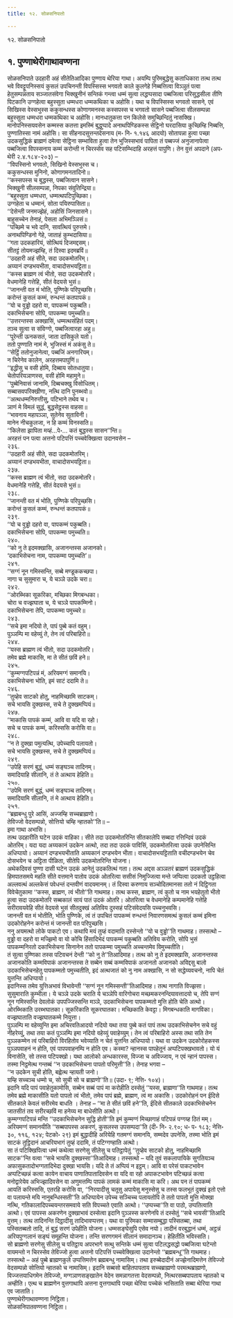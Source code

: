 ```yaml
---
title: १२. सोळसनिपातो

---
```

१२. सोळसनिपातो  


## १. पुण्णाथेरीगाथावण्णना

सोळसनिपाते उदहारी अहं सीतेतिआदिका पुण्णाय थेरिया गाथा। अयम्पि पुरिमबुद्धेसु कताधिकारा तत्थ तत्थ भवे विवट्टूपनिस्सयं कुसलं उपचिनन्ती विपस्सिस्स भगवतो काले कुलगेहे निब्बत्तित्वा विञ्ञुतं पत्वा हेतुसम्पन्नताय सञ्जातसंवेगा भिक्खुनीनं सन्तिकं गन्त्वा धम्मं सुत्वा लद्धप्पसादा पब्बजित्वा परिसुद्धसीला तीणि पिटकानि उग्गहेत्वा बहुस्सुता धम्मधरा धम्मकथिका च अहोसि। यथा च विपस्सिस्स भगवतो सासने, एवं सिखिस्स वेस्सभुस्स ककुसन्धस्स कोणागमनस्स कस्सपस्स च भगवतो सासने पब्बजित्वा सीलसम्पन्ना बहुस्सुता धम्मधरा धम्मकथिका च अहोसि। मानधातुकत्ता पन किलेसे समुच्छिन्दितुं नासक्खि। मानोपनिस्सयवसेन कम्मस्स कतत्ता इमस्मिं बुद्धुप्पादे अनाथपिण्डिकस्स सेट्ठिनो घरदासिया कुच्छिम्हि निब्बत्ति, पुण्णातिस्सा नामं अहोसि। सा सीहनादसुत्तन्तदेसनाय (म॰ नि॰ १.१४६ आदयो) सोतापन्ना हुत्वा पच्छा उदकसुद्धिकं ब्राह्मणं दमेत्वा सेट्ठिना सम्भाविता हुत्वा तेन भुजिस्सभावं पापिता तं पब्बज्जं अनुजानापेत्वा पब्बजित्वा विपस्सनाय कम्मं करोन्ती न चिरस्सेव सह पटिसम्भिदाहि अरहत्तं पापुणि। तेन वुत्तं अपदाने (अप॰ थेरी २.४.१८४-२०३) –  
‘‘विपस्सिनो भगवतो, सिखिनो वेस्सभुस्स च।  
ककुसन्धस्स मुनिनो, कोणागमनतादिनो॥  
‘‘कस्सपस्स च बुद्धस्स, पब्बजित्वान सासने।  
भिक्खुनी सीलसम्पन्ना, निपका संवुतिन्द्रिया॥  
‘‘बहुस्सुता धम्मधरा, धम्मत्थपटिपुच्छिका।  
उग्गहेता च धम्मानं, सोता पयिरुपासिता॥  
‘‘देसेन्ती जनमज्झेहं, अहोसिं जिनसासने।  
बाहुसच्चेन तेनाहं, पेसला अभिमञ्ञिसं॥  
‘‘पच्छिमे च भवे दानि, सावत्थियं पुरुत्तमे।  
अनाथपिण्डिनो गेहे, जाताहं कुम्भदासिया॥  
‘‘गता उदकहारियं, सोत्थियं दिजमद्दसम्।  
सीतट्टं तोयमज्झम्हि, तं दिस्वा इदमब्रविं॥  
‘‘उदहारी अहं सीते, सदा उदकमोतरिम्।  
अय्यानं दण्डभयभीता, वाचादोसभयट्टिता॥  
‘‘कस्स ब्राह्मण त्वं भीतो, सदा उदकमोतरि।  
वेधमानेहि गत्तेहि, सीतं वेदयसे भुसं॥  
‘‘जानन्ती वत मं भोति, पुण्णिके परिपुच्छसि।  
करोन्तं कुसलं कम्मं, रुन्धन्तं कतपापकं॥  
‘‘यो च वुड्ढो दहरो वा, पापकम्मं पकुब्बति।  
दकाभिसेचना सोपि, पापकम्मा पमुच्चति॥  
‘‘उत्तरन्तस्स अक्खासिं, धम्मत्थसंहितं पदम्।  
तञ्च सुत्वा स संविग्गो, पब्बजित्वारहा अहु॥  
‘‘पूरेन्ती ऊनकसतं, जाता दासिकुले यतो।  
ततो पुण्णाति नामं मे, भुजिस्सं मं अकंसु ते॥  
‘‘सेट्ठिं ततोनुजानेत्वा, पब्बजिं अनगारियम्।  
न चिरेनेव कालेन, अरहत्तमपापुणिं॥  
‘‘इद्धीसु च वसी होमि, दिब्बाय सोतधातुया।  
चेतोपरियञाणस्स, वसी होमि महामुने॥  
‘‘पुब्बेनिवासं जानामि, दिब्बचक्खु विसोधितम्।  
सब्बासवपरिक्खीणा, नत्थि दानि पुनब्भवो॥  
‘‘अत्थधम्मनिरुत्तीसु, पटिभाने तथेव च।  
ञाणं मे विमलं सुद्धं, बुद्धसेट्ठस्स वाहसा॥  
‘‘भावनाय महापञ्ञा, सुतेनेव सुताविनी।  
मानेन नीचकुलजा, न हि कम्मं विनस्सति॥  
‘‘किलेसा झापिता मय्हं…पे॰… कतं बुद्धस्स सासन’’न्ति॥  
अरहत्तं पन पत्वा अत्तनो पटिपत्तिं पच्चवेक्खित्वा उदानवसेन –  
२३६.  
‘‘उदहारी अहं सीते, सदा उदकमोतरिम्।  
अय्यानं दण्डभयभीता, वाचादोसभयट्टिता॥  
२३७.  
‘‘कस्स ब्राह्मण त्वं भीतो, सदा उदकमोतरि।  
वेधमानेहि गत्तेहि, सीतं वेदयसे भुसं॥  
२३८.  
‘‘जानन्ती वत मं भोति, पुण्णिके परिपुच्छसि।  
करोन्तं कुसलं कम्मं, रुन्धन्तं कतपापकं॥  
२३९.  
‘‘यो च वुड्ढो दहरो वा, पापकम्मं पकुब्बति।  
दकाभिसेचना सोपि, पापकम्मा पमुच्चति॥  
२४०.  
‘‘को नु ते इदमक्खासि, अजानन्तस्स अजानको।  
‘दकाभिसेचना नाम, पापकम्मा पमुच्चति’॥  
२४१.  
‘‘सग्गं नून गमिस्सन्ति, सब्बे मण्डूककच्छपा।  
नागा च सुसुमारा च, ये चञ्ञे उदके चरा॥  
२४२.  
‘‘ओरब्भिका सूकरिका, मच्छिका मिगबन्धका।  
चोरा च वज्झघाता च, ये चञ्ञे पापकम्मिनो।  
दकाभिसेचना तेपि, पापकम्मा पमुच्चरे॥  
२४३.  
‘‘सचे इमा नदियो ते, पापं पुब्बे कतं वहुम्।  
पुञ्ञम्पि मा वहेय्युं ते, तेन त्वं परिबाहिरो॥  
२४४.  
‘‘यस्स ब्राह्मण त्वं भीतो, सदा उदकमोतरि।  
तमेव ब्रह्मे माकासि, मा ते सीतं छविं हने॥  
२४५.  
‘‘कुम्मग्गपटिपन्नं मं, अरियमग्गं समानयि।  
दकाभिसेचना भोति, इमं साटं ददामि ते॥  
२४६.  
‘‘तुय्हेव साटको होतु, नाहमिच्छामि साटकम्।  
सचे भायसि दुक्खस्स, सचे ते दुक्खमप्पियं॥  
२४७.  
‘‘माकासि पापकं कम्मं, आवि वा यदि वा रहो।  
सचे च पापकं कम्मं, करिस्ससि करोसि वा॥  
२४८.  
‘‘न ते दुक्खा पमुत्यत्थि, उपेच्चापि पलायतो।  
सचे भायसि दुक्खस्स, सचे ते दुक्खमप्पियं॥  
२४९.  
‘‘उपेहि सरणं बुद्धं, धम्मं सङ्घञ्च तादिनम्।  
समादियाहि सीलानि, तं ते अत्थाय हेहिति॥  
२५०.  
‘‘उपेमि सरणं बुद्धं, धम्मं सङ्घञ्च तादिनम्।  
समादियामि सीलानि, तं मे अत्थाय हेहिति॥  
२५१.  
‘‘ब्रह्मबन्धु पुरे आसिं, अज्जम्हि सच्चब्राह्मणो।  
तेविज्जो वेदसम्पन्नो, सोत्तियो चम्हि न्हातको’’ति॥ –  
इमा गाथा अभासि।  
तत्थ उदहारीति घटेन उदकं वाहिका। सीते तदा उदकमोतरिन्ति सीतकालेपि सब्बदा रत्तिन्दिवं उदकं ओतरिम्। यदा यदा अय्यकानं उदकेन अत्थो, तदा तदा उदकं पाविसिं, उदकमोतरित्वा उदकं उपनेसिन्ति अधिप्पायो। अय्यानं दण्डभयभीताति अय्यकानं दण्डभयेन भीता। वाचादोसभयट्टिताति वचीदण्डभयेन चेव दोसभयेन च अट्टिता पीळिता, सीतेपि उदकमोतरिन्ति योजना।  
अथेकदिवसं पुण्णा दासी घटेन उदकं आनेतुं उदकतित्थं गता। तत्थ अद्दस अञ्ञतरं ब्राह्मणं उदकसुद्धिकं हिमपातसमये महति सीते वत्तमाने पातोव उदकं ओतरित्वा ससीसं निमुज्जित्वा मन्ते जप्पित्वा उदकतो उट्ठहित्वा अल्लवत्थं अल्लकेसं पवेधन्तं दन्तवीणं वादयमानम्। तं दिस्वा करुणाय सञ्चोदितमानसा ततो नं दिट्ठिगता विवेचेतुकामा ‘‘कस्स, ब्राह्मण, त्वं भीतो’’ति गाथमाह। तत्थ कस्स, ब्राह्मण, त्वं कुतो च नाम भयहेतुतो भीतो हुत्वा सदा उदकमोतरि सब्बकालं सायं पातं उदकं ओतरि। ओतरित्वा च वेधमानेहि कम्पमानेहि गत्तेहि सरीरावयवेहि सीतं वेदयसे भुसं सीतदुक्खं अतिविय दुस्सहं पटिसंवेदयसि पच्चनुभवसि।  
जानन्ती वत मं भोतीति, भोति पुण्णिके, त्वं तं उपचितं पापकम्मं रुन्धन्तं निवारणसमत्थं कुसलं कम्मं इमिना उदकोरोहनेन करोन्तं मं जानन्ती वत परिपुच्छसि।  
ननु अयमत्थो लोके पाकटो एव। कथापि मयं तुय्हं वदामाति दस्सेन्तो ‘‘यो च वुड्ढो’’ति गाथमाह। तस्सत्थो – वुड्ढो वा दहरो वा मज्झिमो वा यो कोचि हिंसादिभेदं पापकम्मं पकुब्बति अतिविय करोति, सोपि भुसं पापकम्मनिरतो दकाभिसेचना सिनानेन ततो पापकम्मा पमुच्चति अच्चन्तमेव विमुच्चतीति।  
तं सुत्वा पुण्णिका तस्स पटिवचनं देन्ती ‘‘को नु ते’’तिआदिमाह। तत्थ को नु ते इदमक्खासि, अजानन्तस्स अजानकोति कम्मविपाकं अजानन्तस्स ते सब्बेन सब्बं कम्मविपाकं अजानतो अजानको अविद्दसु बालो उदकाभिसेचनहेतु पापकम्मतो पमुच्चतीति, इदं अत्थजातं को नु नाम अक्खासि, न सो सद्धेय्यवचनो, नापि चेतं युत्तन्ति अधिप्पायो।  
इदानिस्स तमेव युत्तिअभावं विभावेन्ती ‘‘सग्गं नून गमिस्सन्ती’’तिआदिमाह। तत्थ नागाति विज्झसा। सुसुमाराति कुम्भीला। ये चञ्ञे उदके चराति ये चञ्ञेपि वारिगोचरा मच्छमकरनन्दियावत्तादयो च, तेपि सग्गं नून गमिस्सन्ति देवलोकं उपपज्जिस्सन्ति मञ्ञे, उदकाभिसेचना पापकम्मतो मुत्ति होति चेति अत्थो।  
ओरब्भिकाति उरब्भघातका। सूकरिकाति सूकरघातका। मच्छिकाति केवट्टा। मिगबन्धकाति मागविका। वज्झघाताति वज्झघातकम्मे नियुत्ता।  
पुञ्ञम्पि मा वहेय्युन्ति इमा अचिरवतिआदयो नदियो यथा तया पुब्बे कतं पापं तत्थ उदकाभिसेचनेन सचे वहुं नीहरेय्युं, तथा तया कतं पुञ्ञम्पि इमा नदियो वहेय्युं पवाहेय्युम्। तेन त्वं परिबाहिरो अस्स तथा सति तेन पुञ्ञकम्मेन त्वं परिबाहिरो विरहितोव भवेय्याति न चेतं युत्तन्ति अधिप्पायो। यथा वा उदकेन उदकोरोहकस्स पुञ्ञपवाहनं न होति, एवं पापपवाहनम्पि न होति एव। कस्मा? न्हानस्स पापहेतूनं अप्पटिपक्खभावतो। यो यं विनासेति, सो तस्स पटिपक्खो। यथा आलोको अन्धकारस्स, विज्जा च अविज्जाय, न एवं न्हानं पापस्स। तस्मा निट्ठमेत्थ गन्तब्बं ‘‘न उदकाभिसेचना पापतो परिमुत्ती’’ति। तेनाह भगवा –  
‘‘न उदकेन सुची होति, बह्वेत्थ न्हायती जनो।  
यम्हि सच्चञ्च धम्मो च, सो सुची सो च ब्राह्मणो’’ति॥ (उदा॰ ९; नेत्ति॰ १०४)।  
इदानि यदि पापं पवाहेतुकामोसि, सब्बेन सब्बं पापं मा करोहीति दस्सेतुं ‘‘यस्स, ब्राह्मणा’’ति गाथमाह। तत्थ तमेव ब्रह्मे माकासीति यतो पापतो त्वं भीतो, तमेव पापं ब्रह्मे, ब्राह्मण, त्वं मा अकासि। उदकोरोहनं पन ईदिसे सीतकाले केवलं सरीरमेव बाधति । तेनाह – ‘‘मा ते सीतं छविं हने’’ति, ईदिसे सीतकाले उदकाभिसेचनेन जातसीतं तव सरीरच्छविं मा हनेय्य मा बाधेसीति अत्थो।  
कुम्मग्गपटिपन्नं मन्ति ‘‘उदकाभिसेचनेन सुद्धि होती’’ति इमं कुम्मग्गं मिच्छागाहं पटिपन्नं पग्गय्ह ठितं मम्। अरियमग्गं समानयीति ‘‘सब्बपापस्स अकरणं, कुसलस्स उपसम्पदा’’ति (दी॰ नि॰ २.९०; ध॰ प॰ १८३; नेत्ति॰ ३०, ११६, १२४; पेटको॰ २९) इमं बुद्धादीहि अरियेहि गतमग्गं समानयि, सम्मदेव उपनेसि, तस्मा भोति इमं साटकं तुट्ठिदानं आचरियभागं तुय्हं ददामि, तं पटिग्गण्हाति अत्थो।  
सा तं पटिक्खिपित्वा धम्मं कथेत्वा सरणेसु सीलेसु च पतिट्ठापेतुं ‘‘तुय्हेव साटको होतु, नाहमिच्छामि साटक’’न्ति वत्वा ‘‘सचे भायसि दुक्खस्सा’’तिआदिमाह। तस्सत्थो – यदि तुवं सकलापायिके सुगतियञ्च अफासुकतादोभग्गतादिभेदा दुक्खा भायसि। यदि ते तं अप्पियं न इट्ठम्। आवि वा परेसं पाकटभावेन अप्पटिच्छन्नं कत्वा कायेन वाचाय पाणातिपातादिवसेन वा यदि वा रहो अपाकटभावेन पटिच्छन्नं कत्वा मनोद्वारेयेव अभिज्झादिवसेन वा अणुमत्तम्पि पापकं लामकं कम्मं माकासि मा करि। अथ पन तं पापकम्मं आयतिं करिस्ससि, एतरहि करोसि वा, ‘‘निरयादीसु चतूसु अपायेसु मनुस्सेसु च तस्स फलभूतं दुक्खं इतो एत्तो वा पलायन्ते मयि नानुबन्धिस्सती’’ति अधिप्पायेन उपेच्च सञ्चिच्च पलायतोपि ते ततो पापतो मुत्ति मोक्खा नत्थि, गतिकालादिपच्चयन्तरसमवाये सति विपच्चते एवाति अत्थो। ‘‘उप्पच्चा’’ति वा पाठो, उप्पतित्वाति अत्थो। एवं पापस्स अकरणेन दुक्खाभावं दस्सेत्वा इदानि पुञ्ञस्स करणेनपि तं दस्सेतुं ‘‘सचे भायसी’’तिआदि वुत्तम्। तत्थ तादिनन्ति दिट्ठादीसु तादिभावप्पत्तम्। यथा वा पुरिमका सम्मासम्बुद्धा पस्सितब्बा, तथा पस्सितब्बतो तादि, तं बुद्धं सरणं उपेहीति योजना। धम्मसङ्घेसुपि एसेव नयो। तादीनं वरबुद्धानं धम्मं, अट्ठन्नं अरियपुग्गलानं सङ्घं समूहन्ति योजना। तन्ति सरणगमनं सीलानं समादानञ्च। हेहितीति भविस्सति।  
सो ब्राह्मणो सरणेसु सीलेसु च पतिट्ठाय अपरभागे सत्थु सन्तिके धम्मं सुत्वा पटिलद्धसद्धो पब्बजित्वा घटेन्तो वायमन्तो न चिरस्सेव तेविज्जो हुत्वा अत्तनो पटिपत्तिं पच्चवेक्खित्वा उदानेन्तो ‘‘ब्रह्मबन्धू’’ति गाथमाह।  
तस्सत्थो – अहं पुब्बे ब्राह्मणकुले उप्पत्तिमत्तेन ब्रह्मबन्धु नामासिम्। तथा इरुब्बेदादीनं अज्झेनादिमत्तेन तेविज्जो वेदसम्पन्नो सोत्तियो न्हातको च नामासिम्। इदानि सब्बसो बाहितपापताय सच्चब्राह्मणो परमत्थब्राह्मणो, विज्जत्तयाधिगमेन तेविज्जो, मग्गञाणसङ्खातेन वेदेन समन्नागतत्ता वेदसम्पन्नो, नित्थरसब्बपापताय न्हातको च अम्हीति। एत्थ च ब्राह्मणेन वुत्तगाथापि अत्तना वुत्तगाथापि पच्छा थेरिया पच्चेकं भासिताति सब्बा थेरिया गाथा एव जाताति।  
पुण्णाथेरीगाथावण्णना निट्ठिता।  
सोळसनिपातवण्णना निट्ठिता।  